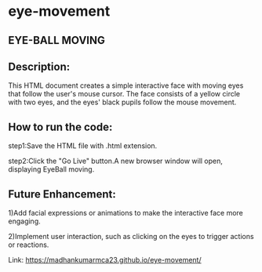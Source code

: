 # eye-movement
## EYE-BALL MOVING

## Description:

This HTML document creates a simple interactive face with moving eyes that follow the user's mouse cursor. The face consists of a yellow circle with two eyes, and the eyes' black pupils follow the mouse movement.

## How to run the code:

step1:Save the HTML file with .html extension.

step2:Click the "Go Live" button.A new browser window will open, displaying EyeBall moving.

## Future Enhancement:

1)Add facial expressions or animations to make the interactive face more engaging.

2)Implement user interaction, such as clicking on the eyes to trigger actions or reactions.

Link: https://madhankumarmca23.github.io/eye-movement/ 
